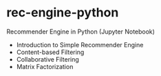 # rec-engine-python
Recommender Engine in Python (Jupyter Notebook)
- Introduction to Simple Recommender Engine
- Content-based Filtering
- Collaborative Filtering
- Matrix Factorization
